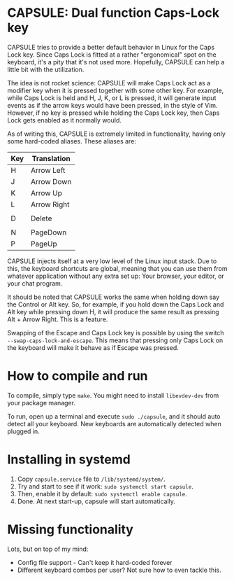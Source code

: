 # CAPSULE: Dual function Caps-Lock key

CAPSULE tries to provide a better default behavior in Linux for the
Caps Lock key. Since Caps Lock is fitted at a rather "ergonomical"
spot on the keyboard, it's a pity that it's not used more. Hopefully,
CAPSULE can help a little bit with the utilization.

The idea is not rocket science: CAPSULE will make Caps Lock act as a
modifier key when it is pressed together with some other key. For
example, while Caps Lock is held and H, J, K, or L is pressed, it will
generate input events as if the arrow keys would have been pressed, in
the style of Vim. However, if no key is pressed while holding the Caps
Lock key, then Caps Lock gets enabled as it normally would.

As of writing this, CAPSULE is extremely limited in functionality,
having only some hard-coded aliases. These aliases are:

| Key | Translation |
|-----|-------------|
| H   | Arrow Left  |
| J   | Arrow Down  |
| K   | Arrow Up    |
| L   | Arrow Right |
|     |             |
| D   | Delete      |
|     |             |
| N   | PageDown    |
| P   | PageUp      |

CAPSULE injects itself at a very low level of the Linux input
stack. Due to this, the keyboard shortcuts are global, meaning that
you can use them from whatever application without any extra set up:
Your browser, your editor, or your chat program.

It should be noted that CAPSULE works the same when holding down say
the Control or Alt key. So, for example, if you hold down the Caps
Lock and Alt key while pressing down H, it will produce the same
result as pressing Alt + Arrow Right. This is a feature.

Swapping of the Escape and Caps Lock key is possible by using the
switch `--swap-caps-lock-and-escape`. This means that pressing only
Caps Lock on the keyboard will make it behave as if Escape was
pressed.

# How to compile and run

To compile, simply type `make`. You might need to install
`libevdev-dev` from your package manager.

To run, open up a terminal and execute `sudo ./capsule`, and it should
auto detect all your keyboard. New keyboards are automatically
detected when plugged in.

# Installing in systemd

1. Copy `capsule.service` file to `/lib/systemd/system/`.
2. Try and start to see if it work: `sudo systemctl start capsule`.
3. Then, enable it by default: `sudo systemctl enable capsule`.
4. Done. At next start-up, capsule will start automatically.

# Missing functionality

Lots, but on top of my mind:

* Config file support - Can't keep it hard-coded forever
* Different keyboard combos per user? Not sure how to even tackle this.
